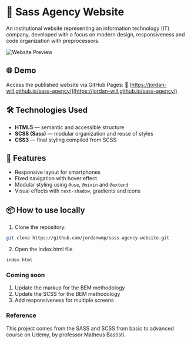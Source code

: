 # 💼 Sass Agency Website

An institutional website representing an information technology (IT) company, developed with a focus on modern design, responsiveness and code organization with preprocessors.

![Website Preview](screen/home.gif)

## 🌐 Demo

Access the published website via GitHub Pages:
🔗 [https://jordan-will.github.io/sass-agency/](https://jordan-will.github.io/sass-agency/)

## 🛠️ Technologies Used

- **HTML5** — semantic and accessible structure
- **SCSS (Sass)** — modular organization and reuse of styles
- **CSS3** — final styling compiled from SCSS

## 🚀 Features

- Responsive layout for smartphones
- Fixed navigation with hover effect
- Modular styling using `@use`, `@mixin` and `@extend`
- Visual effects with `text-shadow`, gradients and icons

## 📦 How to use locally
1. Clone the repository:
```bash
git clone https://github.com/jordanwmp/sass-agency-website.git
```

2. Open the index.html file
```bash
index.html
```

### Coming soon
1. Update the markup for the BEM methodology
2. Update the SCSS for the BEM methodology
3. Add responsiveness for multiple screens

### Reference
This project comes from the SASS and SCSS from basic to advanced course on Udemy, by professor Matheus Bastisti.